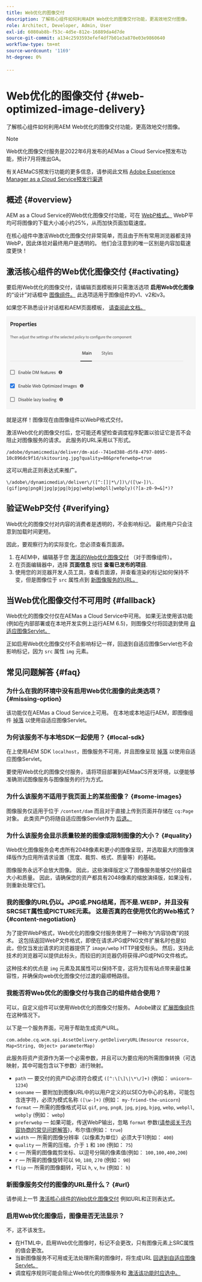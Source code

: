 ```yaml
---
title: Web优化的图像交付
description: 了解核心组件如何利用AEM Web优化的图像交付功能，更高效地交付图像。
role: Architect, Developer, Admin, User
exl-id: 6080ab8b-f53c-4d5e-812e-16889da4d7de
source-git-commit: a134c2593593efef4df7b01e3a870e03e9860640
workflow-type: tm+mt
source-wordcount: '1169'
ht-degree: 0%

---
```


# Web优化的图像交付 {#web-optimized-image-delivery}

了解核心组件如何利用AEM Web优化的图像交付功能，更高效地交付图像。

>[!NOTE]
>
>Web优化图像交付服务是2022年6月发布的AEMas a Cloud Service预发布功能，预计7月将推出GA。
>
>有关AEMaCS预发行功能的更多信息，请参阅此文档 [Adobe Experience Manager as a Cloud Service预发行渠道](https://experienceleague.adobe.com/docs/experience-manager-cloud-service/content/release-notes/prerelease.html)

## 概述 {#overview}

AEM as a Cloud Service的Web优化图像交付功能，可在 [WebP格式。](https://developers.google.com/speed/webp) WebP平均可将图像的下载大小减小约25%，从而加快页面加载速度。

在核心组件中激活Web优化图像交付非常简单，而且由于所有常用浏览器都支持WebP，因此体验对最终用户是透明的。 他们会注意到的唯一区别是内容加载速度更快！

## 激活核心组件的Web优化图像交付 {#activating}

要启用Web优化的图像交付，请编辑页面模板并只需激活选项 **启用Web优化图像** 的“设计”对话框中 [图像组件。](/help/components/image.md#design-dialog) 此选项适用于图像组件的v1、v2和v3。

如果您不熟悉设计对话框和AEM页面模板， [请查阅此文档。](/help/get-started/authoring.md#pre-configuring-core-components)

![在“设计”对话框中启用Web优化的图像交付](/help/assets/web-optimized-image-delivery.png)

就是这样！图像现在由图像组件以WebP格式交付。

激活Web优化的图像交付后，您可能还希望检查调度程序配置以验证它是否不会阻止对图像服务的请求。 此服务的URL采用以下形式。

```text
/adobe/dynamicmedia/deliver/dm-aid--741ed388-d5f8-4797-8095-10c896dc9f1d/skitouring.jpg?quality=80&preferwebp=true
```

这可以用此正则表达式来推广。

```text
\/adobe\/dynamicmedia\/deliver\/([^:[]|*\/])\/([\w-])\.(gif|png|png8|jpg|pjpg|bjpg|webp|webpll|webply)(?[a-z0-9=&]*)?
```

## 验证WebP交付 {#verifying}

Web优化的图像交付对内容的消费者是透明的，不会影响标记。 最终用户只会注意到加载时间更短。

因此，要观察行为的实际变化，您必须查看页面源。

1. 在AEM中，编辑基于您 [激活的Web优化图像交付](#activating) （对于图像组件）。
1. 在页面编辑器中，选择 **页面信息** 按钮 **查看已发布的项目**.
1. 使用您的浏览器开发人员工具，查看页面源，并查看渲染的标记如何保持不变，但是图像位于 `src` 属性点到 [新图像服务的URL。](#activating)

## 当Web优化图像交付不可用时 {#fallback}

Web优化的图像交付仅在AEMas a Cloud Service中可用。 如果无法使用该功能(例如在内部部署或在本地开发实例上运行AEM 6.5)，则图像交付将回退到使用 [自适应图像Servlet。](/help/developing/adaptive-image-servlet.md)

正如启用Web优化图像交付不会影响标记一样，回退到自适应图像Servlet也不会影响标记，因为 `src` 属性 `img` 元素。

## 常见问题解答 {#faq}

### 为什么在我的环境中没有启用Web优化图像的此类选项？ {#missing-option}

该功能仅在AEMas a Cloud Service上可用。 在本地或本地运行AEM，即图像组件 [掉落](#fallback) 以使用自适应图像Servlet。

### 为何该服务不与本地SDK一起使用？ {#local-sdk}

在上使用AEM SDK `localhost`，图像服务不可用，并且图像呈现 [掉落](#fallback) 以使用自适应图像Servlet。

要使用Web优化的图像交付服务，请将项目部署到AEMaaCS开发环境，以便能够准确测试图像服务与图像服务的行为方式。

### 为什么该服务不适用于我页面上的某些图像？ {#some-images}

图像服务仅适用于位于 `/content/dam` 而且对于直接上传到页面并存储在 `cq:Page` 对象。 此类资产仍将随自适应图像Servlet作为 [后退。](#fallback)

### 为什么该服务会显示质量较差的图像或限制图像的大小？ {#quality}

Web优化图像服务会考虑所有2048像素和更小的图像呈现，并选取最大的图像演绎版作为应用所请求设置（宽度、裁剪、格式、质量等）的基础。

图像服务永远不会放大图像。 因此，这些演绎版定义了图像服务能够交付的最佳大小和质量。 因此，请确保您的资产都具有2048像素的缩放演绎版，如果没有，则重新处理它们。

### 我的图像的URL仍以。JPG或.PNG结尾，而不是.WEBP，并且没有SRCSET属性或PICTURE元素。 这是否真的在使用优化的Web格式？ {#content-negotiation}

为了提供WebP格式，Web优化的图像交付服务使用了一种称为“内容协商”的技术。 这包括返回WebP文件格式，即使在请求JPG或PNG文件扩展名时也是如此，但仅当发出请求的浏览器提供了 `image/webp` HTTP接受标头。 然后，支持此技术的浏览器可以提供此标头，而较旧的浏览器仍将获得JPG或PNG文件格式。

这种技术的优点是 `img` 元素及其属性可以保持不变，这将为现有站点带来最佳兼容性，并确保向web优化图像交付过渡的最顺畅路径。

### 我能否将Web优化的图像交付与我自己的组件结合使用？

可以，自定义组件可以使用Web优化的图像交付服务。 Adobe建议 [扩展图像组件](/help/developing/customizing.md) 在这种情况下。

以下是一个服务界面，可用于帮助生成资产URL。

```
com.adobe.cq.wcm.spi.AssetDelivery.getDeliveryURL(Resource resource, Map<String, Object> parameterMap)
```

此服务将资产资源作为第一个必需参数，并且可以为要应用的所需图像转换（可选映射，其中可能包含以下参数）进行映射。

* `path`  — 要交付的资产ID必须符合模式 `([^:\[\]\|\*\/]+)` (例如： `unicorn–1234`)
* `seoname`  — 要附加到图像URL中的以用户定义的以SEO为中心的名称，可能包含连字符，必须为模式名称 `([\w-]+)` (例如： `my-friend-the-unicorn`)
* `format`  — 所需的图像格式可以 `gif`, `png`, `png8`, `jpg`, `pjpg`, `bjpg`, `webp`, `webpll`, `webply` (例如： `webp`)
* `preferwebp`  — 如果可能，传送WebP输出，忽略 `format` 参数([请参阅关于内容协商的常见问题解答](#content-negotiation))，布尔值(例如： `true`)
* `width`  — 所需的图像分辨率（以像素为单位）必须大于1(例如： `400`)
* `quality`  — 所需的压缩，介于 `1` 和 `100` (例如： `75`)
* `c`  — 所需的图像裁剪坐标、以逗号分隔的像素值(例如： `100,100,400,200`)
* `r`  — 所需的图像旋转可以 `90`, `180`, `270` (例如： `90`)
* `flip`  — 所需的图像翻转，可以 `h`, `v`, `hv` (例如： `h`)

### 新图像服务交付的图像的URL是什么？ {#url}

请参阅上一节 [激活核心组件的Web优化图像交付](#activating) 例如URL和正则表达式。

### 启用Web优化图像后，图像是否无法显示？

不，这不该发生。

* 在HTML中，启用Web优化图像时，标记不会更改，只有图像元素上SRC属性的值会更改。
* 当新图像服务不可用或无法处理所需的图像时，将生成URL [回退到自适应图像Servlet。](#fallback)
* 调度程序规则可能会阻止Web优化的图像服务和 [激活该功能时应选中。](#activating)
